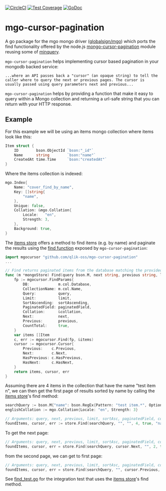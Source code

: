 [![CircleCI](https://circleci.com/gh/qlik-oss/mgo-cursor-pagination/tree/master.svg?style=shield&circle-token=)](https://circleci.com/gh/qlik-oss/mgo-cursor-pagination/tree/master)
[![Test Coverage](https://api.codeclimate.com/v1/badges/TODO/test_coverage)](https://codeclimate.com/repos/TODO/test_coverage)
[![GoDoc](https://godoc.org/github.com/qlik-oss/mgo-cursor-pagination?status.svg)](https://godoc.org/github.com/qlik-oss/mgo-cursor-pagination)

# mgo-cursor-pagination

A go package for the mgo mongo driver ([globalsign/mgo](https://github.com/globalsign/mgo)) which ports the find functionality offered by the node.js [mongo-cursor-pagination](https://github.com/mixmaxhq/mongo-cursor-pagination) module reusing some of [minquery](https://github.com/icza/minquery).

`mgo-cursor-pagination` helps implementing cursor based pagination in your mongodb backed service:
```
...where an API passes back a "cursor" (an opaque string) to tell the caller where to query the next or previous pages. The cursor is usually passed using query parameters next and previous...
```

`mgo-cursor-pagination` helps by providing a function that make it easy to query within a Mongo collection and returning a url-safe string that you can return with your HTTP response.

## Example

For this example we will be using an items mongo collection where items look like this:
```go
Item struct {
    ID        bson.ObjectId `bson:"_id"`
    Name      string        `bson:"name"`
    CreatedAt time.Time     `bson:"createdAt"`
}
```

Where the items collection is indexed:
```go
mgo.Index{
    Name: "cover_find_by_name",
    Key: []string{
        "name",
    },
    Unique: false,
    Collation: &mgo.Collation{
        Locale:   "en",
        Strength: 3,
    },
    Background: true,
}
```

The [items store](./test/integration/items_store.go) offers a method to find items (e.g. by name) and paginate the results using the [find function](./find.go) exposed by `mgo-cursor-pagination`:
```go
import mgocursor "github.com/qlik-oss/mgo-cursor-pagination"
...

// Find returns paginated items from the database matching the provided query
func (m *mongoStore) Find(query bson.M, next string, previous string, limit int, sortAscending bool, paginatedField string, collation mgo.Collation) ([]Item, mgocursor.Cursor, error) {
	fp := mgocursor.FindParams{
		DB:             m.col.Database,
		CollectionName: m.col.Name,
		Query:          query,
		Limit:          limit,
		SortAscending:  sortAscending,
		PaginatedField: paginatedField,
		Collation:      &collation,
		Next:           next,
		Previous:       previous,
		CountTotal:     true,
	}
	var items []Item
	c, err := mgocursor.Find(fp, &items)
	cursor := mgocursor.Cursor{
		Previous:    c.Previous,
		Next:        c.Next,
		HasPrevious: c.HasPrevious,
		HasNext:     c.HasNext,
	}
	return items, cursor, err
}
```

Assuming there are 4 items in the collection that have the name "test item n", we can then get the first page of results sorted by name by calling the [items store](./test/integration/items_store.go)'s find method:
```go
searchQuery := bson.M{"name": bson.RegEx{Pattern: "test item.*", Options: "i"}}
englishCollation := mgo.Collation{Locale: "en", Strength: 3}

// Arguments: query, next, previous, limit, sortAsc, paginatedField, collation
foundItems, cursor, err := store.Find(searchQuery, "", "", 4, true, "name", englishCollation)
```

To get the next page:
```go
// Arguments: query, next, previous, limit, sortAsc, paginatedField, collation
foundItems, cursor, err = store.Find(searchQuery, cursor.Next, "", 2, true, "name", englishCollation)
```

from the second page, we can get to first page:
```go
// Arguments: query, next, previous, limit, sortAsc, paginatedField, collation
foundItems, cursor, err = store.Find(searchQuery, "", cursor.Previous, 2, true, "name", englishCollation)
```

See [find_test.go](./test/integration/find_test.go) for the integration test that uses the [items store](./test/integration/items_store.go)'s find method.

